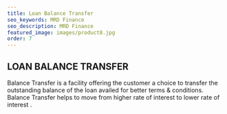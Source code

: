 ```yaml
---
title: Loan Balance Transfer
seo_keywords: MRD Finance
seo_description: MRD Finance
featured_image: images/product8.jpg
order: 7
---
```


## LOAN BALANCE TRANSFER

Balance Transfer is a facility offering the customer a choice to transfer the outstanding balance of the loan availed for better terms & conditions. Balance Transfer helps to move from higher rate of interest to lower rate of interest .


